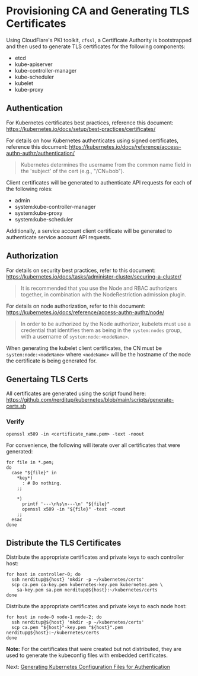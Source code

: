 # Provisioning CA and Generating TLS Certificates

Using CloudFlare's PKI toolkit, `cfssl`, a Certificate Authority is bootstrapped and then used to generate TLS certificates for the following components: 
 - etcd
 - kube-apiserver
 - kube-controller-manager
 - kube-scheduler
 - kubelet
 - kube-proxy

## Authentication

For Kubernetes certificates best practices, reference this document:
https://kubernetes.io/docs/setup/best-practices/certificates/

For details on how Kubernetes authenticates using signed certificates, reference this document:
https://kubernetes.io/docs/reference/access-authn-authz/authentication/

> Kubernetes determines the username from the common name field in the 'subject' of the cert (e.g., "/CN=bob").

Client certificates will be generated to authenticate API requests for each of the following roles:
 - admin
 - system:kube-controller-manager
 - system:kube-proxy
 - system:kube-scheduler

Additionally, a service account client certificate will be generated to authenticate service account
API requests.

## Authorization

For details on security best practices, refer to this document:
https://kubernetes.io/docs/tasks/administer-cluster/securing-a-cluster/

> It is recommended that you use the Node and RBAC authorizers together, in combination with the NodeRestriction admission plugin.

For details on node authorization, refer to this document:
https://kubernetes.io/docs/reference/access-authn-authz/node/

> In order to be authorized by the Node authorizer, kubelets must use a credential that identifies them as being in the `system:nodes` group, with a username of `system:node:<nodeName>`.

When generating the kubelet client certificates, the CN must be `system:node:<nodeName>` where 
`<nodeName>` will be the hostname of the node the certificate is being generated for.

## Genertaing TLS Certs

All certificates are generated using the script found here: 
https://github.com/nerditup/kubernetes/blob/main/scripts/generate-certs.sh

### Verify

```
openssl x509 -in <certificate_name.pem> -text -noout
```

For convenience, the following will iterate over all certificates that were generated:

```
for file in *.pem;
do
  case "${file}" in
    *key*)
      : # Do nothing.
    ;;

    *)
      printf '---\n%s\n---\n' "${file}"
      openssl x509 -in "${file}" -text -noout
    ;;
  esac
done
```

## Distribute the TLS Certificates

Distribute the appropriate certificates and private keys to each controller host:

```
for host in controller-0; do
  ssh nerditup@${host} 'mkdir -p ~/kubernetes/certs'
  scp ca.pem ca-key.pem kubernetes-key.pem kubernetes.pem \
    sa-key.pem sa.pem nerditup@${host}:~/kubernetes/certs
done
```

Distribute the appropriate certificates and private keys to each node host:

```
for host in node-0 node-1 node-2; do
  ssh nerditup@${host} 'mkdir -p ~/kubernetes/certs'
  scp ca.pem "${host}"-key.pem "${host}".pem nerditup@${host}:~/kubernetes/certs
done
```

**Note:** For the certificates that were created but not distributed, they are used to generate the kubeconfig files with embedded certificates.

Next: [Generating Kubernetes Configuration Files for Authentication](05-kubernetes-configuration-files.md)
